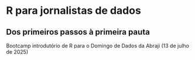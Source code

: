# R para jornalistas de dados
## Dos primeiros passos à primeira pauta
Bootcamp introdutório de R para o Domingo de Dados da Abraji (13 de julho de 2025)
